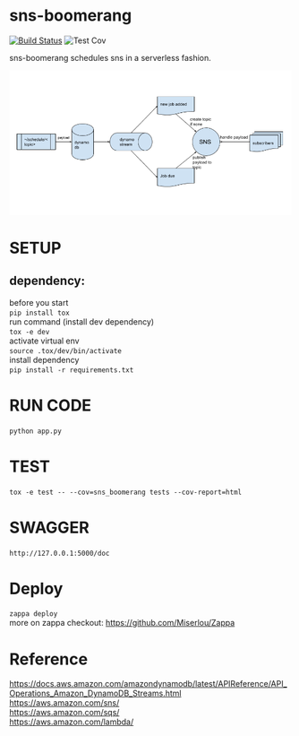 # sns-boomerang

[![Build Status](https://travis-ci.org/zdjohn/sns-boomerang.svg?branch=master)](https://travis-ci.org/zdjohn/sns-boomerang)
![Test Cov](https://codecov.io/gh/zdjohn/sns-boomerang/branch/master/graph/badge.svg)

sns-boomerang schedules sns in a serverless fashion.

![boomerang](boomerang.png)

# SETUP

## dependency:

before you start  
`pip install tox`  
run command (install dev dependency)  
`tox -e dev`  
activate virtual env  
`source .tox/dev/bin/activate`  
install dependency  
`pip install -r requirements.txt`

# RUN CODE

`python app.py`

# TEST

`tox -e test -- --cov=sns_boomerang tests --cov-report=html`

# SWAGGER

`http://127.0.0.1:5000/doc`

# Deploy

`zappa deploy`  
more on zappa checkout: https://github.com/Miserlou/Zappa

# Reference

https://docs.aws.amazon.com/amazondynamodb/latest/APIReference/API_Operations_Amazon_DynamoDB_Streams.html  
https://aws.amazon.com/sns/  
https://aws.amazon.com/sqs/  
https://aws.amazon.com/lambda/

